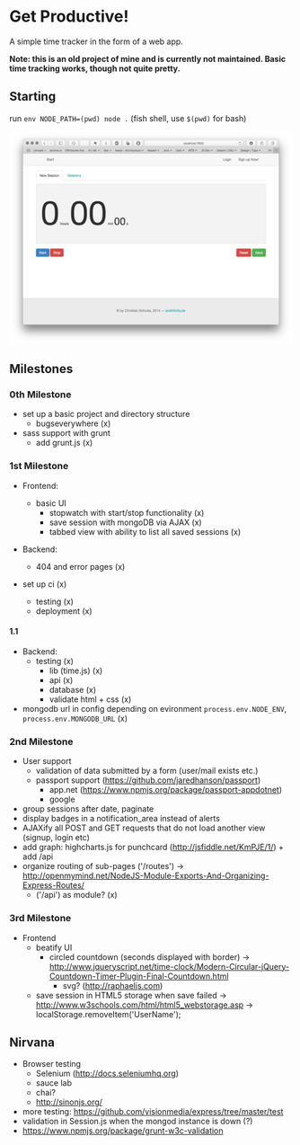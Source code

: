 # Get Productive!
A simple time tracker in the form of a web app.

**Note: this is an old project of mine and is currently not maintained.
Basic time tracking works, though not quite pretty.**

## Starting
run `env NODE_PATH=(pwd) node .` (fish shell, use `$(pwd)` for bash)

![](screen.png)

## Milestones
### 0th Milestone
- set up a basic project and directory structure
	- bugseverywhere (x)
- sass support with grunt
	- add grunt.js (x)

### 1st Milestone
- Frontend:
	- basic UI
		- stopwatch with start/stop functionality (x)
		- save session with mongoDB via AJAX (x)
		- tabbed view with ability to list all saved sessions (x)
- Backend:
	- 404 and error pages (x)

- set up ci (x)
	- testing (x)
	- deployment (x)

#### 1.1
- Backend:
	- testing (x)
		- lib (time.js) (x)
		- api (x)
		- database (x)
		- validate html + css (x)
- mongodb url in config depending on evironment `process.env.NODE_ENV`, `process.env.MONGODB_URL` (x)

### 2nd Milestone
- User support
	- validation of data submitted by a form (user/mail exists etc.)
	- passport support (https://github.com/jaredhanson/passport)
		- app.net (https://www.npmjs.org/package/passport-appdotnet)
		- google
- group sessions after date, paginate
- display badges in a notification_area instead of alerts
- AJAXify all POST and GET requests that do not load another view (signup, login etc)
- add graph: highcharts.js for punchcard (http://jsfiddle.net/KmPJE/1/) + add /api
- organize routing of sub-pages ('/routes') -> http://openmymind.net/NodeJS-Module-Exports-And-Organizing-Express-Routes/
	- ('/api') as module? (x)

### 3rd Milestone
- Frontend
	- beatify UI
		- circled countdown (seconds displayed with border)
			-> http://www.jqueryscript.net/time-clock/Modern-Circular-jQuery-Countdown-Timer-Plugin-Final-Countdown.html
			- svg? (http://raphaeljs.com)
	- save session in HTML5 storage when save failed
		-> http://www.w3schools.com/html/html5_webstorage.asp
		-> localStorage.removeItem('UserName');

## Nirvana
- Browser testing
	- Selenium (http://docs.seleniumhq.org)
	- sauce lab
	- chai?
	- http://sinonjs.org/
- more testing: https://github.com/visionmedia/express/tree/master/test
- validation in Session.js when the mongod instance is down (?)
- https://www.npmjs.org/package/grunt-w3c-validation